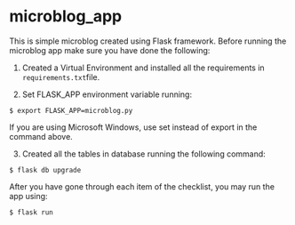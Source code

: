 # microblog_app

This is simple microblog created using Flask framework.
Before running the microblog app make sure you have done the following:

1. Created a Virtual Environment and installed all the requirements in ```requirements.txt```file.

2. Set FLASK_APP environment variable running:
```
$ export FLASK_APP=microblog.py
```
If you are using Microsoft Windows, use set instead of export in the command above.

3.  Created all the tables in database running the following command:
```
$ flask db upgrade
```

After you have gone through each item of the checklist, you may run the app using:
```
$ flask run
```

